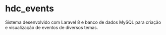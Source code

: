 # hdc_events
Sistema desenvolvido com Laravel 8 e banco de dados MySQL para criação e visualização de eventos de diversos temas.
